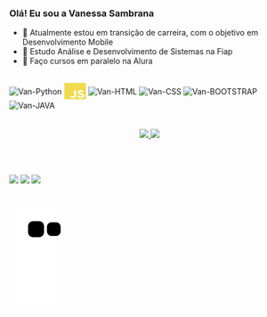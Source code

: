 ### Olá! Eu sou a Vanessa Sambrana

- 🔭 Atualmente estou em transição de carreira, com o objetivo em Desenvolvimento Mobile
- 🌱 Estudo Análise e Desenvolvimento de Sistemas na Fiap
- 🌱 Faço cursos em paralelo na Alura

</div>
<div style="display: inline_block"><br>
<img align="center" alt="Van-Python" height="40" width="50" src="https://cdn.jsdelivr.net/gh/devicons/devicon/icons/python/python-original-wordmark.svg">
<img align="center" alt="Van-Js" height="30" width="40" src="https://raw.githubusercontent.com/devicons/devicon/master/icons/javascript/javascript-plain.svg">
<img align="center" alt="Van-HTML" height="40" width="50" src="https://cdn.jsdelivr.net/gh/devicons/devicon/icons/html5/html5-plain-wordmark.svg">
<img align="center" alt="Van-CSS" height="40" width="50" src="https://cdn.jsdelivr.net/gh/devicons/devicon/icons/css3/css3-plain-wordmark.svg">
<img align="center" alt="Van-BOOTSTRAP" height="40" width="50" src="https://cdn.jsdelivr.net/gh/devicons/devicon/icons/bootstrap/bootstrap-original-wordmark.svg">
<img align="center" alt="Van-JAVA" height="50" width="60" src="https://cdn.jsdelivr.net/gh/devicons/devicon/icons/java/java-original-wordmark.svg">     
</div>
<br>
<br>
<div align="center">
  <a href="https://github.com/vanessasambrana">
  <img height="150em" src="https://github-readme-stats.vercel.app/api?username=vanessasambrana&show_icons=true&theme=tokyonight&include_all_commits=false&count_private=true"/>
  <img height="150em" src="https://github-readme-stats.vercel.app/api/top-langs/?username=vanessasambrana&layout=compact&langs_count=7&theme=tokyonight"/>
</div>
<br>

##
<br>
<div> 
  <a href="https://instagram.com/vanessasambrana" target="_blank"><img src="https://img.shields.io/badge/-Instagram-%23E4405F?style=for-the-badge&logo=instagram&logoColor=white" target="_blank"></a>
 	<a href = "mailto:vanessadori@gmail.com"><img src="https://img.shields.io/badge/-Gmail-%23333?style=for-the-badge&logo=gmail&logoColor=red" target="_blank"></a>
  <a href="https://www.linkedin.com/in/vanessa-martins-sambrana" target="_blank"><img src="https://img.shields.io/badge/-LinkedIn-%230077B5?style=for-the-badge&logo=linkedin&logoColor=white" target="_blank"></a> 
 
 <br>
 <br>
 
  ![Snake animation](https://github.com/vanessasambrana/vanessasambrana/blob/output/github-contribution-grid-snake.svg)
 
</div>
